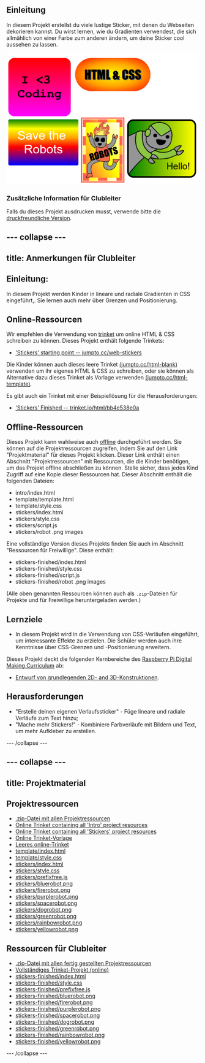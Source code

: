 ## Einleitung

In diesem Projekt erstellst du viele lustige Sticker, mit denen du Webseiten dekorieren kannst. Du wirst lernen, wie du Gradienten verwendest, die sich allmählich von einer Farbe zum anderen ändern, um deine Sticker cool aussehen zu lassen.

![Screenshot](images/stickers-finished.png)

### Zusätzliche Information für Clubleiter

Falls du dieses Projekt ausdrucken musst, verwende bitte die [druckfreundliche Version](https://projects.raspberrypi.org/en/projects/stickers/print).

## \--- collapse \---

## title: Anmerkungen für Clubleiter

## Einleitung:

In diesem Projekt werden Kinder in lineare und radiale Gradienten in CSS eingeführt,. Sie lernen auch mehr über Grenzen und Positionierung.

## Online-Ressourcen

Wir empfehlen die Verwendung von [trinket](https://trinket.io/) um online HTML & CSS schreiben zu können. Dieses Projekt enthält folgende Trinkets:

* ['Stickers' starting point -- jumpto.cc/web-stickers](http://jumpto.cc/web-stickers)

Die Kinder können auch dieses leere Trinket [(jumpto.cc/html-blank)](http://jumpto.cc/html-blank) verwenden um ihr eigenes HTML & CSS zu schreiben, oder sie können als Alternative dazu dieses Trinket als Vorlage verwenden [(jumpto.cc/html-template)](http://jumpto.cc/html-template).

Es gibt auch ein Trinket mit einer Beispiellösung für die Herausforderungen:

* ['Stickers' Finished -- trinket.io/html/bb4e538e0a](https://trinket.io/html/bb4e538e0a)

## Offline-Ressourcen

Dieses Projekt kann wahlweise auch [offline](https://www.codeclubprojects.org/en-GB/resources/webdev-working-offline/) durchgeführt werden. Sie können auf die Projektressourcen zugreifen, indem Sie auf den Link "Projektmaterial" für dieses Projekt klicken. Dieser Link enthält einen Abschnitt "Projektressourcen" mit Ressourcen, die die Kinder benötigen, um das Projekt offline abschließen zu können. Stelle sicher, dass jedes Kind Zugriff auf eine Kopie dieser Ressourcen hat. Dieser Abschnitt enthält die folgenden Dateien:

* intro/index.html
* template/template.html
* template/style.css
* stickers/index.html
* stickers/style.css
* stickers/script.js
* stickers/robot .png images

Eine vollständige Version dieses Projekts finden Sie auch im Abschnitt "Ressourcen für Freiwillige". Diese enthält:

* stickers-finished/index.html
* stickers-finished/style.css
* stickers-finished/script.js
* stickers-finished/robot .png images

(Alle oben genannten Ressourcen können auch als `.zip`-Dateien für Projekte und für Freiwillige heruntergeladen werden.)

## Lernziele

* In diesem Projekt wird in die Verwendung von CSS-Verläufen eingeführt, um interessante Effekte zu erzielen. Die Schüler werden auch ihre Kenntnisse über CSS-Grenzen und -Positionierung erweitern. 

Dieses Projekt deckt die folgenden Kernbereiche des [Raspberry Pi Digital Making Curriculum](http://rpf.io/curriculum) ab:

* [Entwurf von grundlegenden 2D- and 3D-Konstruktionen](https://www.raspberrypi.org/curriculum/design/creator).

## Herausforderungen

* "Erstelle deinen eigenen Verlaufssticker" - Füge lineare und radiale Verläufe zum Text hinzu;
* "Mache mehr Stickers!" - Kombiniere Farbverläufe mit Bildern und Text, um mehr Aufkleber zu erstellen.

\--- /collapse \---

## \--- collapse \---

## title: Projektmaterial

## Projektressourcen

* [.zip-Datei mit allen Projektressourcen](resources/stickers-project-resources.zip)
* [Online Trinket containing all 'Intro' project resources](http://jumpto.cc/web-intro)
* [Online Trinket containing all 'Stickers' project resources](http://jumpto.cc/web-stickers)
* [Online Trinket-Vorlage](http://jumpto.cc/trinket-template)
* [Leeres online-Trinket](http://jumpto.cc/trinket-blank)
* [template/index.html](resources/template-index.html)
* [template/style.css](resources/template-style.css)
* [stickers/index.html](resources/stickers-index.html)
* [stickers/style.css](resources/stickers-style.css)
* [stickers/prefixfree.js](resources/stickers-prefixfree.js)
* [stickers/bluerobot.png](resources/stickers-bluerobot.png)
* [stickers/firerobot.png](resources/stickers-firerobot.png)
* [stickers/purplerobot.png](resources/stickers-purplerobot.png)
* [stickers/spacerobot.png](resources/stickers-spacerobot.png)
* [stickers/dogrobot.png](resources/stickers-dogrobot.png)
* [stickers/greenrobot.png](resources/stickers-greenrobot.png)
* [stickers/rainbowrobot.png](resources/stickers-rainbowrobot.png)
* [stickers/yellowrobot.png](resources/stickers-yellowrobot.png)

## Ressourcen für Clubleiter

* [.zip-Datei mit allen fertig gestellten Projektressourcen](resources/stickers-volunteer-resources.zip)
* [Vollständiges Trinket-Projekt (online)](https://trinket.io/html/bb4e538e0a)
* [stickers-finished/index.html](resources/stickers-finished-index.html)
* [stickers-finished/style.css](resources/stickers-finished-style.css)
* [stickers-finished/prefixfree.js](resources/stickers-finished-prefixfree.js)
* [stickers-finished/bluerobot.png](resources/stickers-finished-bluerobot.png)
* [stickers-finished/firerobot.png](resources/stickers-finished-firerobot.png)
* [stickers-finished/purplerobot.png](resources/stickers-finished-purplerobot.png)
* [stickers-finished/spacerobot.png](resources/stickers-finished-spacerobot.png)
* [stickers-finished/dogrobot.png](resources/stickers-finished-dogrobot.png)
* [stickers-finished/greenrobot.png](resources/stickers-finished-greenrobot.png)
* [stickers-finished/rainbowrobot.png](resources/stickers-finished-rainbowrobot.png)
* [stickers-finished/yellowrobot.png](resources/stickers-finished-yellowrobot.png)

\--- /collapse \---